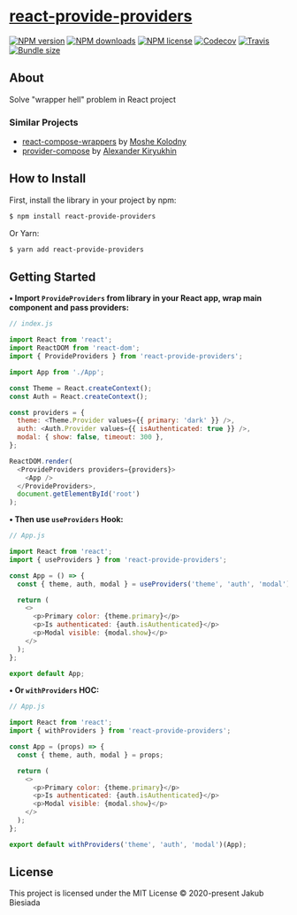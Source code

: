# [react-provide-providers](https://github.com/cool-hooks/react-provide-providers)

[![NPM version](http://img.shields.io/npm/v/react-provide-providers?style=flat-square)](https://www.npmjs.com/package/react-provide-providers)
[![NPM downloads](http://img.shields.io/npm/dm/react-provide-providers?style=flat-square)](https://www.npmjs.com/package/react-provide-providers)
[![NPM license](https://img.shields.io/npm/l/react-provide-providers?style=flat-square)](https://www.npmjs.com/package/react-provide-providers)
[![Codecov](https://img.shields.io/codecov/c/github/cool-hooks/react-provide-providers?style=flat-square)](https://codecov.io/gh/cool-hooks/react-provide-providers)
[![Travis](https://img.shields.io/travis/cool-hooks/react-provide-providers/master?style=flat-square)](https://travis-ci.org/cool-hooks/react-provide-providers)
[![Bundle size](https://img.shields.io/bundlephobia/min/react-provide-providers?style=flat-square)](https://bundlephobia.com/result?p=react-provide-providers)

## About

Solve "wrapper hell" problem in React project

### Similar Projects

- [react-compose-wrappers](https://github.com/kolodny/react-compose-wrappers/) by [Moshe Kolodny](https://github.com/kolodny/)
- [provider-compose](https://github.com/neonxp/compose/) by [Alexander Kiryukhin](https://github.com/neonxp/)

## How to Install

First, install the library in your project by npm:

```sh
$ npm install react-provide-providers
```

Or Yarn:

```sh
$ yarn add react-provide-providers
```

## Getting Started

**• Import `ProvideProviders` from library in your React app, wrap main component and pass providers:**

```js
// index.js

import React from 'react';
import ReactDOM from 'react-dom';
import { ProvideProviders } from 'react-provide-providers';

import App from './App';

const Theme = React.createContext();
const Auth = React.createContext();

const providers = {
  theme: <Theme.Provider values={{ primary: 'dark' }} />,
  auth: <Auth.Provider values={{ isAuthenticated: true }} />,
  modal: { show: false, timeout: 300 },
};

ReactDOM.render(
  <ProvideProviders providers={providers}>
    <App />
  </ProvideProviders>,
  document.getElementById('root')
);
```

**• Then use `useProviders` Hook:**

```js
// App.js

import React from 'react';
import { useProviders } from 'react-provide-providers';

const App = () => {
  const { theme, auth, modal } = useProviders('theme', 'auth', 'modal');

  return (
    <>
      <p>Primary color: {theme.primary}</p>
      <p>Is authenticated: {auth.isAuthenticated}</p>
      <p>Modal visible: {modal.show}</p>
    </>
  );
};

export default App;
```

**• Or `withProviders` HOC:**

```js
// App.js

import React from 'react';
import { withProviders } from 'react-provide-providers';

const App = (props) => {
  const { theme, auth, modal } = props;

  return (
    <>
      <p>Primary color: {theme.primary}</p>
      <p>Is authenticated: {auth.isAuthenticated}</p>
      <p>Modal visible: {modal.show}</p>
    </>
  );
};

export default withProviders('theme', 'auth', 'modal')(App);
```

## License

This project is licensed under the MIT License © 2020-present Jakub Biesiada
